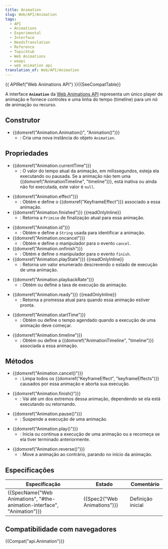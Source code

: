 ```yaml
---
title: Animation
slug: Web/API/Animation
tags:
  - API
  - Animations
  - Experimental
  - Interface
  - NeedsTranslation
  - Reference
  - TopicStub
  - Web Animations
  - waapi
  - web animation api
translation_of: Web/API/Animation
---
```

{{ APIRef("Web Animations API") }}{{SeeCompatTable}}

A interface **`Animation`** da [Web Animations API](/pt-BR/docs/Web/API/Web_Animations_API) representa um único player de animação e fornece controles e uma linha do tempo (timeline) para um nó de animação ou recurso.

## Construtor

- {{domxref("Animation.Animation()", "Animation()")}}
  - : Cria uma nova instância do objeto `Animation`.

## Propriedades

- {{domxref("Animation.currentTime")}}
  - : O valor do tempo atual da animação, em milissegundos, esteja ela executando ou pausada. Se a animação não tem uma {{domxref("AnimationTimeline", "timeline")}}, está inativa ou ainda não foi executada, este valor é `null`.

<!---->

- {{domxref("Animation.effect")}}
  - : Obtém e define o {{domxref("KeyframeEffect")}} associado a essa animação.
- {{domxref("Animation.finished")}} {{readOnlyInline}}
  - : Retorna a `Primise` de finalização atual para essa animação.

<!---->

- {{domxref("Animation.id")}}
  - : Obtém e define a `String` usada para identificar a animação.
- {{domxref("Animation.oncancel")}}
  - : Obtém e define o manipulador para o evento `cancel`.
- {{domxref("Animation.onfinish")}}
  - : Obtém e define o manipulador para o evento `finish`.
- {{domxref("Animation.playState")}} {{readOnlyInline}}
  - : Retorna um valor enumerado descrevendo o estado de execução de uma animação.

<!---->

- {{domxref("Animation.playbackRate")}}
  - : Obtém ou define a taxa de execução da animação.

<!---->

- {{domxref("Animation.ready")}} {{readOnlyInline}}
  - : Retorna a promessa atual para quando essa animação estiver pronta.

<!---->

- {{domxref("Animation.startTime")}}
  - : Obtém ou define o tempo agendado quando a execução de uma animação deve começar.

<!---->

- {{domxref("Animation.timeline")}}
  - : Obtém ou define a {{domxref("AnimationTimeline", "timeline")}} associada a essa animação.

## Métodos

- {{domxref("Animation.cancel()")}}
  - : Limpa todos os {{domxref("KeyframeEffect", "keyframeEffects")}} causados por essa animação e aborta sua execução.

<!---->

- {{domxref("Animation.finish()")}}
  - : Vai até um dos extremos dessa animação, dependendo se ela está executando ou retornando.

<!---->

- {{domxref("Animation.pause()")}}
  - : Suspende a execução de uma animação.

<!---->

- {{domxref("Animation.play()")}}
  - : Inicia ou continua a execução de uma animação ou a recomeça se ela tiver terminado anteriormente.

<!---->

- {{domxref("Animation.reverse()")}}
  - : Move a animação ao contrário, parando no início da animação.

## Especificações

| Especificação                                                                                    | Estado                               | Comentário        |
| ------------------------------------------------------------------------------------------------ | ------------------------------------ | ----------------- |
| {{SpecName("Web Animations", "#the-animation-interface", "Animation")}} | {{Spec2("Web Animations")}} | Definição inicial |

## Compatibilidade com navegadores

{{Compat("api.Animation")}}
